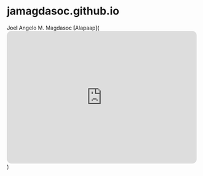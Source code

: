 # jamagdasoc.github.io
Joel Angelo M. Magdasoc
[Alapaap](<iframe style="border-radius:12px" src="https://open.spotify.com/embed/track/0GGfPhGuWC2JGc7hlvjLXa?utm_source=generator" width="100%" height="352" frameBorder="0" allowfullscreen="" allow="autoplay; clipboard-write; encrypted-media; fullscreen; picture-in-picture" loading="lazy"></iframe>)
